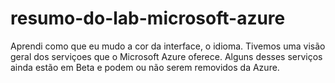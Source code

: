 # resumo-do-lab-microsoft-azure

Aprendi como que eu mudo a cor da interface, o idioma.
Tivemos uma visão geral dos serviçoes que o Microsoft Azure oferece.
Alguns desses serviços ainda estão em Beta e podem ou não serem removidos da Azure.
